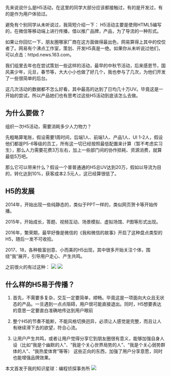 先来说说什么是H5活动，在这里的同学大部分应该都接触过，有的是开发过，有的是作为用户体验过。

避免有个别同学从未听说过，我简短介绍一下：
H5活动主要是使用HTML5编写的，在微信等移动端上进行传播，借以推广品牌，产品，为了导流的一种形式。

如果让你回忆一下，朋友圈哪家厂商在这方面做得最出色，网易算得上其中的佼佼者了。网易有个沸点工作室，策划、开发H5真是一绝。如果你从未听说过他们，可以点击：httpd.news.163.com。

我们组里去年也在尝试策划一些这样的活动，最早的中秋节活动，后来感恩节，国风美少年，元旦，春节等，大大小小也做了好几个，我也参与了几次，为他们开发了一些很简单的后台。

这几次活动的数据都不怎么好看，其中最高的达到了日均几十万UV。毕竟这是一开始的尝试，所以产品她们也有思考过这些H5活动到底该怎么去做。

## 为什么要做？
组织一次H5活动，需要消耗多少人力物力？

先粗略算笔账，假设需要1周时间，后端1人、前端1人、产品1人、UI 1-2人，假设他们都是P5-6等级的员工，所有这一切已经按照最低配置来计算（暂不考虑实习生），那么人力需要花费3万左右，加上一些部门间的协作损耗、资源消费，就算最低5万吧。

那么它可以带来什么？假设一个普普通通的H5总UV达到20万，假如以导流为目的，转化达到10%，获客成本2.5元人，这已经算很低了。

## H5的发展
2014年，开始出现一些纯静态的，类似于PPT一样的，类似网页贺卡等开始传播。

2015年，开始成长，答题、视频互动、场景模拟、虚拟场馆、P图等形式出现。

2016年，繁荣期，最早好像是微信的《我和微信的故事》开启了这种盘点类型的H5，随后一发不可收拾。

2017、18，各种极富创意、小而美的H5出现，其中很多开始关注个体，围绕“我”展开，引导用户走心、产生共鸣。

之前很火的有过这种：
![](httpsupload-images.jianshu.ioupload_images5889935-6e9841537d84733c.pngimageMogr2auto-orientstrip%7CimageView22w1240)
![](httpsupload-images.jianshu.ioupload_images5889935-42305b832198a5f6.pngimageMogr2auto-orientstrip%7CimageView22w1240)

## 什么样的H5易于传播？

1. 首先，不需要多复杂，交互一定要简单，顺畅。毕竟这是一项面向大众且无状态的产品。一旦遇到一点点阻碍，用户很可能直接退出。同时，H5想要表达的意思一定要直白准确地传达到用户眼前

2. 整个H5的节奏不能断，不能风格切换迥异，必须让人感觉是完整，而且让人有继续滑下去的欲望，符合心流。

3. 让用户产生共鸣，或者让用户觉得分享它到朋友圈很有意义，能够加强自身人设（比如“我是个幽默的人”、“我是个关心世界局势的人”、“我是个关心弱势群体的人”、“我热爱体育”等等） 这些正向的东西，加强了用户分享意愿，同时也能增强品牌效果。


本文首发于我的知识星球：编程侦探事务所
![](httpsupload-images.jianshu.ioupload_images5889935-fac11d8397309ebe.jpgimageMogr2auto-orientstrip%7CimageView22w1240)
